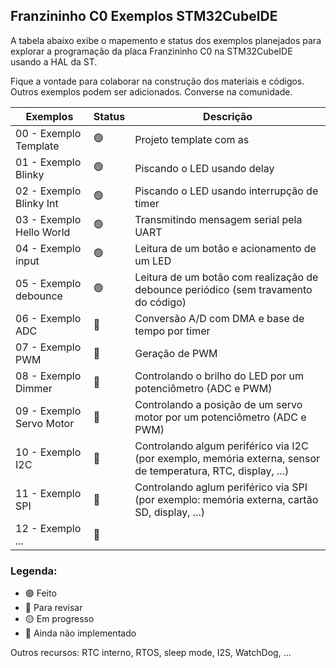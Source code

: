 ## Franzininho C0 Exemplos STM32CubeIDE

A tabela abaixo exibe o mapemento e status dos exemplos planejados para explorar a programação da placa Franzininho C0 na STM32CubeIDE usando a HAL da ST.  

Fique a vontade para colaborar na construção dos materiais e códigos. Outros exemplos podem ser adicionados. Converse na comunidade.

| Exemplos                 | Status | Descrição                                                                                                     |
|--------------------------|--------|---------------------------------------------------------------------------------------------------------------|
| 00 - Exemplo Template    | 🟢      | Projeto template com as                                                                                       |
| 01 - Exemplo Blinky      | 🟢      | Piscando o LED usando delay                                                                                   |
| 02 - Exemplo Blinky Int  | 🟢      | Piscando o LED usando interrupção de timer                                                                    |
| 03 - Exemplo Hello World | 🟢      | Transmitindo mensagem serial pela UART                                                                        |
| 04 - Exemplo input       | 🟢      | Leitura de um botão e acionamento de um LED                                                                   |
| 05 - Exemplo debounce    | 🟢      | Leitura de um botão com realização de debounce periódico (sem travamento do código)                           |
| 06 - Exemplo ADC         | 🔵      | Conversão A/D com DMA e base de tempo por timer                                                               |
| 07 - Exemplo PWM         | 🔴      | Geração de PWM                                                                                                |
| 08 - Exemplo Dimmer      | 🔴      | Controlando o brilho do LED por um potenciômetro (ADC e PWM)                                                  |
| 09 - Exemplo Servo Motor | 🔴      | Controlando a posição de um servo motor por um potenciômetro (ADC e PWM)                                      |
| 10 - Exemplo I2C         | 🔴      | Controlando algum periférico via I2C (por exemplo, memória externa, sensor de temperatura, RTC, display, ...) |
| 11 - Exemplo SPI         | 🔴      | Controlando aglum periférico via SPI (por exemplo: memória externa, cartão SD, display, ...)                  |
| 12 - Exemplo ...         | 🔴      |                                                                                                               |

### Legenda:

- 🟢 Feito
- 🔵 Para revisar
- 🟡 Em progresso
- 🔴 Ainda não implementado

Outros recursos: RTC interno, RTOS, sleep mode, I2S, WatchDog, ...
